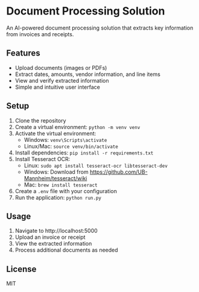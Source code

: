 # Document Processing Solution

An AI-powered document processing solution that extracts key information from invoices and receipts.

## Features

- Upload documents (images or PDFs)
- Extract dates, amounts, vendor information, and line items
- View and verify extracted information
- Simple and intuitive user interface

## Setup

1. Clone the repository
2. Create a virtual environment: `python -m venv venv`
3. Activate the virtual environment:
   - Windows: `venv\Scripts\activate`
   - Linux/Mac: `source venv/bin/activate`
4. Install dependencies: `pip install -r requirements.txt`
5. Install Tesseract OCR:
   - Linux: `sudo apt install tesseract-ocr libtesseract-dev`
   - Windows: Download from https://github.com/UB-Mannheim/tesseract/wiki
   - Mac: `brew install tesseract`
6. Create a `.env` file with your configuration
7. Run the application: `python run.py`

## Usage

1. Navigate to http://localhost:5000
2. Upload an invoice or receipt
3. View the extracted information
4. Process additional documents as needed

## License

MIT